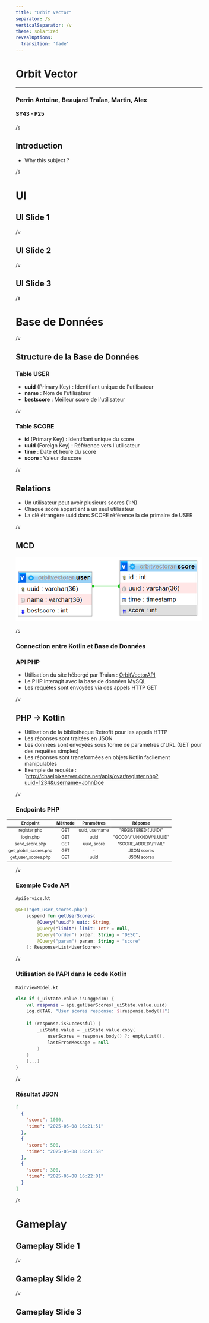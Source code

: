```yaml
---
title: "Orbit Vector"
separator: /s
verticalSeparator: /v
theme: solarized
revealOptions:
  transition: 'fade'
---
```



<!-- .slide: data-background="./img/background.png" -->

# Orbit Vector

---

### Perrin Antoine, Beaujard Traïan, Martin, Alex
#### SY43 - P25

/s

## Introduction

- Why this subject ?

/s

# UI

## UI Slide 1

/v

## UI Slide 2

/v

## UI Slide 3

/s

# Base de Données

/v

## Structure de la Base de Données

### Table USER
- **uuid** (Primary Key) : Identifiant unique de l'utilisateur
- **name** : Nom de l'utilisateur
- **bestscore** : Meilleur score de l'utilisateur

/v

### Table SCORE
- **id** (Primary Key) : Identifiant unique du score
- **uuid** (Foreign Key) : Référence vers l'utilisateur
- **time** : Date et heure du score
- **score** : Valeur du score

/v

## Relations
- Un utilisateur peut avoir plusieurs scores (1:N)
- Chaque score appartient à un seul utilisateur
- La clé étrangère uuid dans SCORE référence la clé primaire de USER

/v

## MCD

![MCD](img/MCD.png)

/s

### Connection entre Kotlin et Base de Données

### API PHP

- Utilisation du site hébergé par Traïan : [OrbitVectorAPI](http://chaelpixserver.ddns.net/apis/ovar/)
- Le PHP interagit avec la base de données MySQL
- Les requêtes sont envoyées via des appels HTTP GET

/v

## PHP -> Kotlin

- Utilisation de la bibliothèque Retrofit pour les appels HTTP
- Les réponses sont traitées en JSON
- Les données sont envoyées sous forme de paramètres d'URL (GET pour des requêtes simples)
- Les réponses sont transformées en objets Kotlin facilement manipulables
- Exemple de requête : `http://chaelpixserver.ddns.net/apis/ovar/register.php?uuid=1234&username=JohnDoe

/v

### Endpoints PHP

<div style="text-align: center; transform: translateX(-5%);">
    <table style="font-size: 0.8em;">
        <thead>
            <tr>
                <th>Endpoint</th>
                <th>Méthode</th>
                <th>Paramètres</th>
                <th>Réponse</th>
            </tr>
        </thead>
        <tbody>
            <tr>
                <td>register.php</td>
                <td>GET</td>
                <td>uuid, username</td>
                <td>"REGISTERED:{UUID}"</td>
            </tr>
            <tr>
                <td>login.php</td>
                <td>GET</td>
                <td>uuid</td>
                <td>"GOOD"/"UNKNOWN_UUID"</td>
            </tr>
            <tr>
                <td>send_score.php</td>
                <td>GET</td>
                <td>uuid, score</td>
                <td>"SCORE_ADDED"/"FAIL"</td>
            </tr>
            <tr>
                <td>get_global_scores.php</td>
                <td>GET</td>
                <td>-</td>
                <td>JSON scores</td>
            </tr>
            <tr>
                <td>get_user_scores.php</td>
                <td>GET</td>
                <td>uuid</td>
                <td>JSON scores</td>
            </tr>
        </tbody>
    </table>
</div>


/v

### Exemple Code API

`ApiService.kt`

```kotlin [30:]
@GET("get_user_scores.php")
    suspend fun getUserScores(
        @Query("uuid") uuid: String,
        @Query("limit") limit: Int? = null,
        @Query("order") order: String = "DESC",
        @Query("param") param: String = "score"
    ): Response<List<UserScore>>
```

/v

### Utilisation de l'API dans le code Kotlin
`MainViewModel.kt`
```kotlin [191:]
else if (_uiState.value.isLoggedIn) {
    val response = api.getUserScores(_uiState.value.uuid)
    Log.d(TAG, "User scores response: ${response.body()}")
    
    if (response.isSuccessful) {
        _uiState.value = _uiState.value.copy(
            userScores = response.body() ?: emptyList(),
            lastErrorMessage = null
        )
    }
    [...]
}

```

/v

### Résultat JSON

```json
[
  {
    "score": 1000,
    "time": "2025-05-08 16:21:51"
  },
  {
    "score": 500,
    "time": "2025-05-08 16:21:58"
  },
  {
    "score": 300,
    "time": "2025-05-08 16:22:01"
  }
]
```

/s

# Gameplay

## Gameplay Slide 1

/v

## Gameplay Slide 2

/v

## Gameplay Slide 3